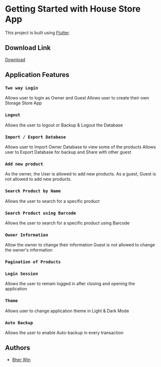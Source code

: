 # Getting Started with House Store App

This project is built using [Flutter](https://flutter.dev/).

## Download Link

[Download](https://github.com/bher00/House-Store-App/raw/main/app/house-store.apk)

## Application Features

### `Two way Login`

Allows user to login as Owner and Guest
Allows user to create their own Storage Store App

### `Logout`

Allows the user to logout or Backup & Logout the Database

### `Import / Export Database`

Allows user to Import Owner Database to view some of the products
Allows user to Export Database for backup and Share with other guest

### `Add new product`

As the owner, the User is allowed to add new products.
As a guest, Guest is not allowed to add new products.

### `Search Product by Name`

Allows the user to search for a specific product

### `Search Product using Barcode`

Allows the user to search for a specific product using Barcode

### `Owner Information`

Allow the owner to change their information
Guest is not allowed to change the owner's information

### `Pagination of Products`

### `Login Session`

Allows the user to remain logged in after closing and opening the application

### `Theme`

Allows user to change application theme in Light & Dark Mode

### `Auto Backup`

Allows the user to enable Auto-backup in every transaction

## Authors

- [Bher Win](https://www.linkedin.com/in/berwin-de-ramos-a59765195/)
